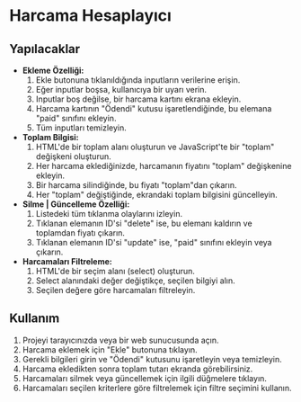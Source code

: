<!DOCTYPE html>
<html lang="en">
<head>
    <meta charset="UTF-8">
    <meta name="viewport" content="width=device-width, initial-scale=1.0">
</head>
<body>
    <h1>Harcama Hesaplayıcı</h1>
    <h2>Yapılacaklar</h2>
    <ul>
        <li><strong>Ekleme Özelliği:</strong>
            <ol>
                <li>Ekle butonuna tıklanıldığında inputların verilerine erişin.</li>
                <li>Eğer inputlar boşsa, kullanıcıya bir uyarı verin.</li>
                <li>Inputlar boş değilse, bir harcama kartını ekrana ekleyin.</li>
                <li>Harcama kartının "Ödendi" kutusu işaretlendiğinde, bu elemana "paid" sınıfını ekleyin.</li>
                <li>Tüm inputları temizleyin.</li>
            </ol>
        </li>
        <li><strong>Toplam Bilgisi:</strong>
            <ol>
                <li>HTML'de bir toplam alanı oluşturun ve JavaScript'te bir "toplam" değişkeni oluşturun.</li>
                <li>Her harcama eklediğinizde, harcamanın fiyatını "toplam" değişkenine ekleyin.</li>
                <li>Bir harcama silindiğinde, bu fiyatı "toplam"dan çıkarın.</li>
                <li>Her "toplam" değiştiğinde, ekrandaki toplam bilgisini güncelleyin.</li>
            </ol>
        </li>
        <li><strong>Silme | Güncelleme Özelliği:</strong>
            <ol>
                <li>Listedeki tüm tıklanma olaylarını izleyin.</li>
                <li>Tıklanan elemanın ID'si "delete" ise, bu elemanı kaldırın ve toplamdan fiyatı çıkarın.</li>
                <li>Tıklanan elemanın ID'si "update" ise, "paid" sınıfını ekleyin veya çıkarın.</li>
            </ol>
        </li>
        <li><strong>Harcamaları Filtreleme:</strong>
            <ol>
                <li>HTML'de bir seçim alanı (select) oluşturun.</li>
                <li>Select alanındaki değer değiştikçe, seçilen bilgiyi alın.</li>
                <li>Seçilen değere göre harcamaları filtreleyin.</li>
            </ol>
        </li>
    </ul>
    <h2>Kullanım</h2>
    <ol>
        <li>Projeyi tarayıcınızda veya bir web sunucusunda açın.</li>
        <li>Harcama eklemek için "Ekle" butonuna tıklayın.</li>
        <li>Gerekli bilgileri girin ve "Ödendi" kutusunu işaretleyin veya temizleyin.</li>
        <li>Harcama ekledikten sonra toplam tutarı ekranda görebilirsiniz.</li>
        <li>Harcamaları silmek veya güncellemek için ilgili düğmelere tıklayın.</li>
        <li>Harcamaları seçilen kriterlere göre filtrelemek için filtre seçimini kullanın.</li>
    </ol>
</body>
</html>
